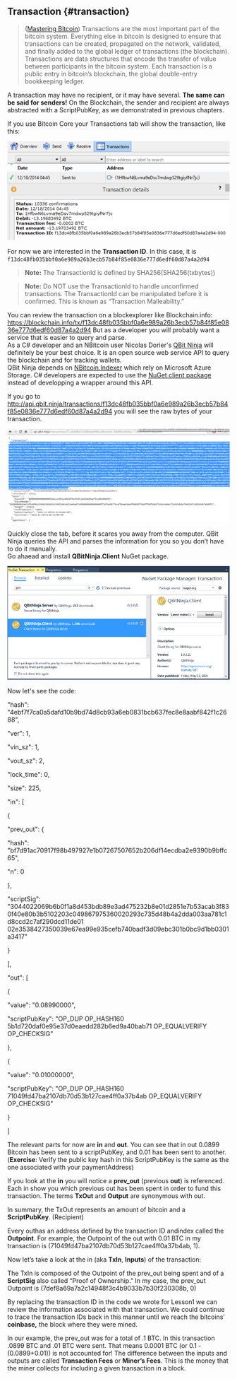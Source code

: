 ## Transaction {#transaction}

> ([Mastering Bitcoin](https://github.com/bitcoinbook/bitcoinbook/)) Transactions are the most important part of the bitcoin system. Everything else in bitcoin is designed to ensure that transactions can be created, propagated on the network, validated, and finally added to the global ledger of transactions (the blockchain). Transactions are data structures that encode the transfer of value between participants in the bitcoin system. Each transaction is a public entry in bitcoin’s blockchain, the global double-entry bookkeeping ledger.

A transaction may have no recipient, or it may have several. **The same can be said for senders!** On the Blockchain, the sender and recipient are always abstracted with a ScriptPubKey, as we demonstrated in previous chapters.  

If you use Bitcoin Core your Transactions tab will show the transaction, like this:

![](../assets/BitcoinCoreTransaction.png)  

For now we are interested in the **Transaction ID**. In this case, it is ```f13dc48fb035bbf0a6e989a26b3ecb57b84f85e0836e777d6edf60d87a4a2d94```  

> **Note:** The TransactionId is defined by SHA256(SHA256(txbytes))

> **Note:** Do NOT use the TransactionId to handle unconfirmed transactions. The TransactionId can be manipulated before it is confirmed. This is known as “Transaction Malleability.”

You can review the transaction on a blockexplorer like Blockchain.info: https://blockchain.info/tx/f13dc48fb035bbf0a6e989a26b3ecb57b84f85e0836e777d6edf60d87a4a2d94 
But as a developer you will probably want a service that is easier to query and parse.  
As a C# developer and an NBitcoin user Nicolas Dorier's [QBit Ninja](http://docs.qbitninja.apiary.io/) will definitely be your best choice. It is an open source web service API to query the blockchain and for tracking wallets.  
QBit Ninja depends on [NBitcoin.Indexer](https://github.com/MetacoSA/NBitcoin.Indexer) which rely on Microsoft Azure Storage. C# developers are expected to use the [NuGet client package](http://www.nuget.org/packages/QBitninja.Client) instead of developping a wrapper around this API.  

If you go to http://api.qbit.ninja/transactions/f13dc48fb035bbf0a6e989a26b3ecb57b84f85e0836e777d6edf60d87a4a2d94 you will see the raw bytes of your transaction.  

![](../assets/RawTx.png)  

Quickly close the tab, before it scares you away from the computer. QBit Ninja queries the API and parses the information for you so you don’t have to do it manually.  
Go ahaead and install **QBitNinja.Client** NuGet package.  

![](../assets/QBitNuGet.png)  

Now let's see the code:

"hash": "4ebf7f7ca0a5dafd10b9bd74d8cb93a6eb0831bcb637fec8e8aabf842f1c2688",

"ver": 1,

"vin_sz": 1,

"vout_sz": 2,

"lock_time": 0,

"size": 225,

"in": [

{

"prev_out": {

"hash": "bf7d91ac70917f98b497927e1b07267507652b206df14ecdba2e9390b9bffc65",

"n": 0

},

"scriptSig": "3044022069b6b0f1a8d453bdb89e3ad475232b8e01d2851e7b53acab3f830f40e80b3b5102203c049867975360020293c735d48b4a2dda003aa781c1d8ccd2c7af290dcd11de01 02e3538427350039e67ea99e935cefb740badf3d09ebc301b0bc9d1bb0301a3417"

}

],

"out": [

{

"value": "0.08990000",

"scriptPubKey": "OP_DUP OP_HASH160 5b1d720daf0e95e37d0eaedd282b6ed9a40bab71 OP_EQUALVERIFY OP_CHECKSIG"

},

{

"value": "0.01000000",

"scriptPubKey": "OP_DUP OP_HASH160 71049fd47ba2107db70d53b127cae4ff0a37b4ab OP_EQUALVERIFY OP_CHECKSIG"

}

]

The relevant parts for now are **in** and **out**. You can see that in out 0.0899 Bitcoin has been sent to a scriptPubKey, and 0.01 has been sent to another. (**Exercise**: Verify the public key hash in this ScriptPubKey is the same as the one associated with your paymentAddress)

If you look at the **in** you will notice a **prev_out** (previous **out**) is referenced. Each in show you which previous out has been spent in order to fund this transaction. The terms **TxOut** and **Output** are synonymous with out.

In summary, the TxOut represents an amount of bitcoin and a **ScriptPubKey**. (Recipient)

Every outhas an address defined by the transaction ID andindex called the **Outpoint**. For example, the Outpoint of the out with 0.01 BTC in my transaction is (71049fd47ba2107db70d53b127cae4ff0a37b4ab, 1).

Now let’s take a look at the in (aka **TxIn**, **Inputs**) of the transaction:

The TxIn is composed of the Outpoint of the prev_out being spent and of a **ScriptSig** also called “Proof of Ownership.” In my case, the prev_out Outpoint is (7def8a69a7a2c14948f3c4b9033b7b30f230308b, 0)

By replacing the transaction ID in the code we wrote for Lesson1 we can review the information associated with that transaction. We could continue to trace the transaction IDs back in this manner until we reach the bitcoins’ **coinbase,** the block where they were mined.

In our example, the prev_out was for a total of .1 BTC. In this transaction .0899 BTC and .01 BTC were sent. That means 0.0001 BTC (or 0.1 - (0.0899+0.01)) is not accounted for! The difference between the inputs and outputs are called **Transaction Fees** or **Miner’s Fees**. This is the money that the miner collects for including a given transaction in a block.